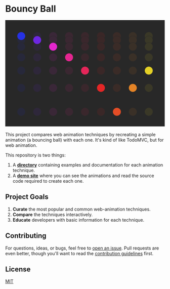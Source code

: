 # Bouncy Ball

[![Bouncy Ball Graphic](site/assets/images/graphic.png)](http://sparkbox.github.io/bouncy-ball/)

This project compares web animation techniques by recreating a simple animation (a bouncing ball) with each one. It's kind of like TodoMVC, but for web animation.

This repository is two things:

  1. A **[directory](https://github.com/sparkbox/bouncy-ball/tree/gh-pages/examples)** containing examples and documentation for each animation technique.
  2. A **[demo site](http://sparkbox.github.io/bouncy-ball/)** where you can see the animations and read the source code required to create each one.

## Project Goals
  1. **Curate** the most popular and common web-animation techniques.
  2. **Compare** the techniques interactively.
  3. **Educate** developers with basic information for each technique.

## Contributing
 For questions, ideas, or bugs, feel free to [open an issue](https://github.com/sparkbox/bouncy-ball/issues/new). Pull requests are even better, though you'll want to read the [contribution guidelines](https://github.com/sparkbox/bouncy-ball/blob/gh-pages/contributing.md) first.

## License
[MIT](https://github.com/sparkbox/bouncy-ball/blob/gh-pages/license.md)
